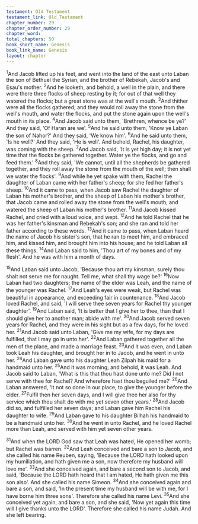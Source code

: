 ```yaml
---
testament: Old Testament
testament_link: Old_Testament
chapter_number: 29
chapter_order_number: 29
chapter_word: 
total_chapters: 50
book_short_name: Genesis
book_link_name: Genesis
layout: chapter
---
```


<sup>1</sup>And Jacob lifted up his feet, and went into the land of the east unto Laban the son of Bethuel the Syrian, and the brother of Rebekah, Jacob's and Esau's mother. <sup>2</sup>And he looketh, and behold, a well in the plain, and there were there three flocks of sheep resting by it; for out of that well they watered the flocks; but a great stone was at the well's mouth. <sup>3</sup>And thither were all the flocks gathered; and they would roll away the stone from the well's mouth, and water the flocks, and put the stone again upon the well's mouth in its place. <sup>4</sup>And Jacob said unto them, 'Brethren, whence be ye?' And they said, 'Of Haran are we'. <sup>5</sup>And he said unto them, 'Know ye Laban the son of Nahor?' And they said, 'We know him'. <sup>6</sup>And he said unto them, 'Is he well?' And they said, 'He is well'. And behold, Rachel, his daughter, was coming with the sheep. <sup>7</sup>And Jacob said, 'It is yet high day; it is not yet time that the flocks be gathered together. Water ye the flocks, and go and feed them.'  <sup>8</sup>And they said, 'We cannot, until all the shepherds be gathered together, and they roll away the stone from the mouth of the well; then shall we water the flocks'. <sup>9</sup>And while he yet spake with them, Rachel the daughter of Laban came with her father's sheep; for she fed her father's sheep. <sup>10</sup>And it came to pass, when Jacob saw Rachel the daughter of Laban his mother's brother, and the sheep of Laban his mother's brother, that Jacob came and rolled away the stone from the well's mouth, and watered the sheep of Laban his mother's brother. <sup>11</sup>And Jacob kissed Rachel, and cried with a loud voice, and wept. <sup>12</sup>And he told Rachel that he was her father's kinsman and Rebekah's son; and she ran and told her father according to these words. <sup>13</sup>And it came to pass, when Laban heard the name of Jacob his sister's son, that he ran to meet him, and embraced him, and kissed him, and brought him into his house; and he told Laban all these things. <sup>14</sup>And Laban said to him, 'Thou art of my bones and of my flesh'. And he was with him a month of days.

<sup>15</sup>And Laban said unto Jacob, 'Because thou art my kinsman, surely thou shalt not serve me for naught. Tell me, what shall thy wage be?'  <sup>16</sup>Now Laban had two daughters; the name of the elder was Leah, and the name of the younger was Rachel. <sup>17</sup>And Leah's eyes were weak, but Rachel was beautiful in appearance, and exceeding fair in countenance. <sup>18</sup>And Jacob loved Rachel, and said, 'I will serve thee seven years for Rachel thy younger daughter'. <sup>19</sup>And Laban said, 'It is better that I give her to thee, than that I should give her to another man; abide with me'. <sup>20</sup>And Jacob served seven years for Rachel, and they were in his sight but as a few days, for he loved her. <sup>21</sup>And Jacob said unto Laban, 'Give me my wife, for my days are fulfilled, that I may go in unto her'. <sup>22</sup>And Laban gathered together all the men of the place, and made a marriage feast. <sup>23</sup>And it was even, and Laban took Leah his daughter, and brought her in to Jacob, and he went in unto her. <sup>24</sup>And Laban gave unto his daughter Leah Zilpah his maid for a handmaid unto her. <sup>25</sup>And it was morning; and behold, it was Leah. And Jacob said to Laban, 'What is this that thou hast done unto me? Did I not serve with thee for Rachel? And wherefore hast thou beguiled me?' <sup>26</sup>And Laban answered, 'It not so done in our place, to give the younger before the elder. <sup>27</sup>Fulfil then her seven days, and I will give thee her also for thy service which thou shalt do with me yet seven other years.' <sup>28</sup>And Jacob did so, and fulfilled her seven days; and Laban gave him Rachel his daughter to wife. <sup>29</sup>And Laban gave to his daughter Bilhah his handmaid to be a handmaid unto her. <sup>30</sup>And he went in unto Rachel, and he loved Rachel more than Leah, and served with him yet seven other years. 

<sup>31</sup>And when the LORD God saw that Leah was hated, He opened her womb; but Rachel was barren. <sup>32</sup>And Leah conceived and bare a son to Jacob, and she called his name Reuben, saying, 'Because the LORD hath looked upon my humiliation, and hath given me a son, now therefore my husband will love me'. <sup>33</sup>And she conceived again, and bare a second son to Jacob, and said, 'Because the LORD hath heard that I am hated, He hath given me this son also'. And she called his name Simeon. <sup>34</sup>And she conceived again and bare a son, and said, 'In the present time my husband will be with me, for I have borne him three sons'. Therefore she called his name Levi. <sup>35</sup>And she conceived yet again, and bare a son, and she said, 'Now yet again this time will I give thanks unto the LORD'. Therefore she called his name Judah. And she left bearing.
